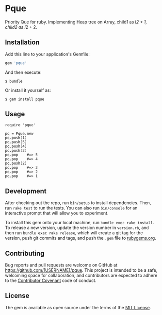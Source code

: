 # Pque

Priority Que for ruby.
Implementing Heap tree on Array, child1 as i*2 + 1, child2 as i*2 + 2.


## Installation

Add this line to your application's Gemfile:

```ruby
gem 'pque'
```

And then execute:

    $ bundle

Or install it yourself as:

    $ gem install pque

## Usage
```
require 'pque'

pq = Pque.new
pq.push(1)
pq.push(5)
pq.push(4)
pq.push(3)
pq.pop    #=> 5
pq.pop    #=> 4
pq.push(2)
pq.pop    #=> 3
pq.pop    #=> 2
pq.pop    #=> 1
```
## Development

After checking out the repo, run `bin/setup` to install dependencies. Then, run `rake test` to run the tests. You can also run `bin/console` for an interactive prompt that will allow you to experiment.

To install this gem onto your local machine, run `bundle exec rake install`. To release a new version, update the version number in `version.rb`, and then run `bundle exec rake release`, which will create a git tag for the version, push git commits and tags, and push the `.gem` file to [rubygems.org](https://rubygems.org).

## Contributing

Bug reports and pull requests are welcome on GitHub at https://github.com/[USERNAME]/pque. This project is intended to be a safe, welcoming space for collaboration, and contributors are expected to adhere to the [Contributor Covenant](http://contributor-covenant.org) code of conduct.


## License

The gem is available as open source under the terms of the [MIT License](http://opensource.org/licenses/MIT).

